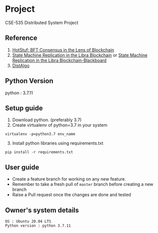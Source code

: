 # Project

CSE-535 Distributed System Project

## Reference

1. [HotStuf: BFT Consensus in the Lens of Blockchain](https://arxiv.org/abs/1803.05069)
2. [State Machine Replication in the Libra Blockchain](https://cryptorating.eu/whitepapers/Libra/libra-consensus-state-machine-replication-in-the-libra-blockchain.pdf) or [State Machine Replication in the Libra Blockchain-Blackboard](https://blackboard.stonybrook.edu/bbcswebdav/pid-6385429-dt-content-rid-58189988_1/courses/1218-CSE-535-SEC01-91468/State%20Machine%20Replication%20in%20the%20Libra%20Blockchain.pdf)
3. [DistAlgo](https://github.com/DistAlgo/distalgo) 




## Python Version 
python : 3.7.11

## Setup guide
1. Download python. (preferably 3.7)
2. Create virtualenv of python=3.7 in your system
```
virtualenv -p=python3.7 env_name
```
3. Install python libraries using requirements.txt
```
pip install -r requirements.txt
```

## User guide
- Create a feature branch for working on any new feature.
- Remember to take a fresh pull of `master` branch before creating a new branch
- Raise a Pull request once the changes are done and tested

## Owner's system details
```
OS : Ubuntu 20.04 LTS
Python version : python 3.7.11
```